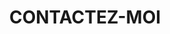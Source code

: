 ---
title : "CONTACTEZ-MOI"
bg_image: "images/backgrounds/contact-us-bg.jpg"
form_action: "#" # works with https://formspree
name: "Nom"
email: "Email"
message: "Message"
submit: "Envoyer"


# custom style
custom_class: "" 
custom_attributes: "" 
custom_css: ""
---